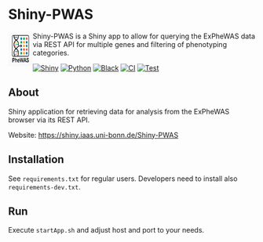 # Shiny-PWAS

<img src=https://github.com/stephanmg/Shiny-PWAS/blob/main/www/logo_pwas.png align="left" width="50" height="70"> 

Shiny-PWAS is a Shiny app to allow for querying the ExPheWAS data via REST API for multiple genes and filtering of phenotyping categories.


[![Shiny](https://img.shields.io/badge/Shiny-1.4.0-brightgreen?style=flat-square)](#)
[![Python](https://img.shields.io/badge/Python-3.10.12-3776AB?style=flat-square&logo=python&logoColor=white)](#)
[![Black](https://img.shields.io/badge/code%20style-black-000000.svg?style=flat-square)](https://github.com/psf/black)
[![CI](https://github.com/stephanmg/Shiny-PWAS/actions/workflows/ci.yml/badge.svg)](https://github.com/stephanmg/Shiny-PWAS/actions/workflows/ci.yml)
[![Test](https://github.com/stephanmg/Shiny-PWAS/actions/workflows/pytest.yml/badge.svg)](https://github.com/stephanmg/Shiny-PWAS/actions/workflows/pytest.yml)

## About

Shiny application for retrieving data for analysis from the ExPheWAS browser via its REST API.

Website: https://shiny.iaas.uni-bonn.de/Shiny-PWAS

## Installation

See `requirements.txt` for regular users. Developers need to install also `requirements-dev.txt`.

## Run

Execute `startApp.sh` and adjust host and port to your needs.
